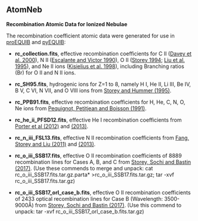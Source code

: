 ## AtomNeb

**Recombination Atomic Data for Ionized Nebulae**

The recombination coefficient atomic data were generated for use in [proEQUIB](https://github.com/equib/proEQUIB) and [pyEQUIB](https://github.com/equib/pyEQUIB):

* **rc_collection.fits**, effective recombination coefficients for C II ([Davey et al. 2000](http://adsabs.harvard.edu/abs/2000A%26AS..142...85D)), N II ([Escalante and Victor 1990](http://adsabs.harvard.edu/abs/1990ApJS...73..513E)), O II ([Storey 1994](http://adsabs.harvard.edu/abs/1994A%26A...282..999S); [Liu et al. 1995](http://adsabs.harvard.edu/abs/1995MNRAS.272..369L)), and Ne II ions ([Kisielius et al. 1998](http://adsabs.harvard.edu/abs/1998A%26AS..133..257K)), including Branching ratios (Br) for O II and N II ions.

* **rc_SH95.fits**, hydrogenic ions for Z=1 to 8, namely H I, He II, Li III, Be IV, B V, C VI, N VII, and O VIII ions from [Storey and Hummer (1995)](http://adsabs.harvard.edu/abs/1995MNRAS.272...41S).

* **rc_PPB91.fits**, effective recombination coefficients for H, He, C, N, O, Ne ions from [Pequignot, Petitjean and Boisson (1991)](http://adsabs.harvard.edu/abs/1991A%26A...251..680P).

* **rc_he_ii_PFSD12.fits**, effective He I recombination coefficients from [Porter et al (2012)](
http://adsabs.harvard.edu/abs/2012MNRAS.425L..28P) and [(2013)](http://adsabs.harvard.edu/abs/2013MNRAS.433L..89P).

* **rc_n_iii_FSL13.fits**, effective N II recombination coefficients from [Fang, Storey and Liu (2011)](
http://adsabs.harvard.edu/abs/2011A%26A...530A..18F) and [(2013)](http://adsabs.harvard.edu/abs/2013A%26A...550C...2F).

* **rc_o_iii_SSB17.fits**, effective O II recombination coefficients of 8889 recombination lines for Cases A, B, and C from [Storey, Sochi and Bastin (2017)](
http://adsabs.harvard.edu/abs/2017MNRAS.470..379S). (Use these commends to merge and unpack: cat rc_o_iii_SSB17.fits.tar.gz.parta* >rc_o_iii_SSB17.fits.tar.gz; tar -xvf rc_o_iii_SSB17.fits.tar.gz)

* **rc_o_iii_SSB17_orl_case_b.fits**, effective O II recombination coefficients of 2433 optical recombination lines for Case B (Wavelength: 3500-9000Å) from [Storey, Sochi and Bastin (2017)](
http://adsabs.harvard.edu/abs/2017MNRAS.470..379S). (Use this commend to unpack: tar -xvf rc_o_iii_SSB17_orl_case_b.fits.tar.gz)
